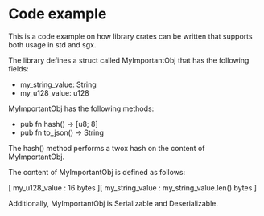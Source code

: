# Code example

This is a code example on how library crates can be written that supports both usage in std and sgx.

The library defines a struct called MyImportantObj that has the following fields:

* my_string_value: String
* my_u128_value: u128

MyImportantObj has the following methods:

* pub fn hash() -> [u8; 8]
* pub fn to_json() -> String

The hash() method performs a twox hash on the content of MyImportantObj.

The content of MyImportantObj is defined as follows:

[ my_u128_value : 16 bytes ][ my_string_value : my_string_value.len() bytes ]

Additionally, MyImportantObj is Serializable and Deserializable.